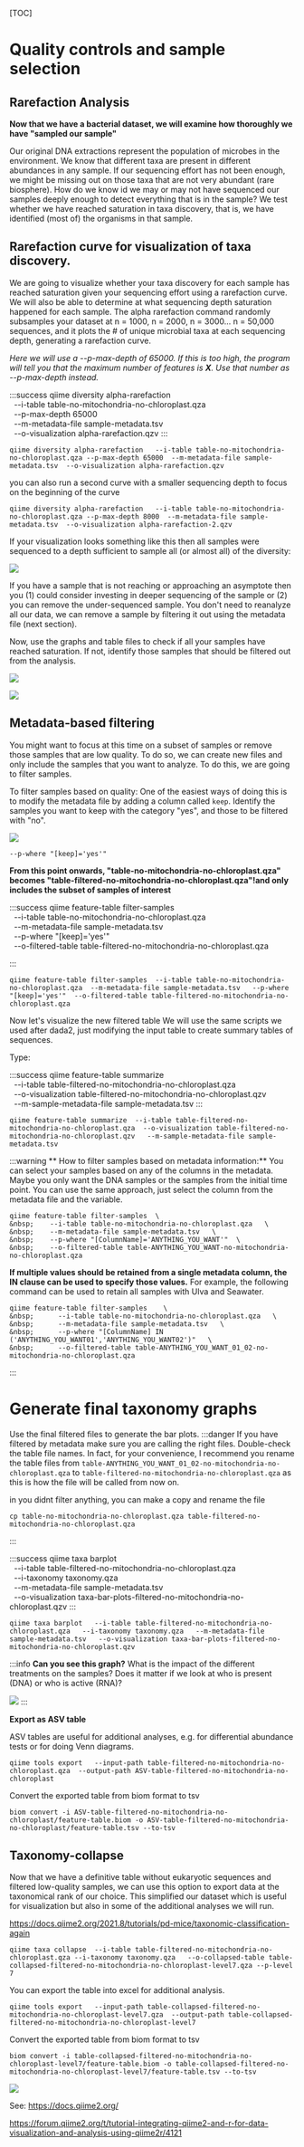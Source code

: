 [TOC]


# Quality controls and sample selection

## Rarefaction Analysis 

**Now that we have a bacterial dataset, we will examine how thoroughly we have "sampled our sample"**

Our original DNA extractions represent the population of microbes in the environment. We know that different taxa are present in different abundances in any sample. If our sequencing effort has not been enough, we might be missing out on those taxa that are not very abundant (rare biosphere). How do we know id we may or may not have sequenced our samples deeply enough to detect everything that is in the sample?
We test whether we have reached saturation in taxa discovery, that is, we have identified (most of) the organisms in that sample. 
 
## Rarefaction curve for visualization of taxa discovery. 

We are going to visualize whether your taxa discovery for each sample has reached saturation given your sequencing effort using a rarefaction curve. We will also be able to determine at what sequencing depth saturation happened for each sample. 
The alpha rarefaction command randomly subsamples your dataset at n = 1000, n = 2000, n = 3000... n = 50,000 sequences, and it plots the # of unique microbial taxa at each sequencing depth, generating a rarefaction curve. 

*Here we will use a --p-max-depth of 65000. If this is too high, the program will tell you that the maximum number of features is **X**. Use that number as --p-max-depth instead.*

:::success
qiime diversity alpha-rarefaction  \
&nbsp; --i-table table-no-mitochondria-no-chloroplast.qza \
&nbsp; --p-max-depth 65000  \
&nbsp; --m-metadata-file sample-metadata.tsv  \
&nbsp; --o-visualization alpha-rarefaction.qzv
:::

```
qiime diversity alpha-rarefaction   --i-table table-no-mitochondria-no-chloroplast.qza --p-max-depth 65000  --m-metadata-file sample-metadata.tsv  --o-visualization alpha-rarefaction.qzv

```
you can also run a second curve with a smaller sequencing depth to focus on the beginning of the curve

```
qiime diversity alpha-rarefaction   --i-table table-no-mitochondria-no-chloroplast.qza --p-max-depth 8000  --m-metadata-file sample-metadata.tsv  --o-visualization alpha-rarefaction-2.qzv
```

If your visualization looks something like this then all samples were sequenced to a depth sufficient to sample all (or almost all) of the diversity:

![](https://i.imgur.com/KT8kR6u.png)

If you have a sample that is not reaching or approaching an asymptote then you (1) could consider investing in deeper sequencing of the sample or (2) you can remove the under-sequenced sample. 
You don't need to reanalyze all our data, we can remove a sample by filtering it out using the metadata file (next section). 

Now, use the graphs and table files to check if all your samples have reached saturation. If not, identify those samples that should be filtered out from the analysis.

![](https://i.imgur.com/osCopOU.png)

![](https://i.imgur.com/bJSX5K2.png)


## Metadata-based filtering

You might want to focus at this time on a subset of samples or remove those samples that are low quality. To do so, we can create new files and only include the samples that you want to analyze. To do this, we are going to filter samples. 

To filter samples based on quality: 
One of the easiest ways of doing this is to modify the metadata file by adding a column called `keep`. Identify the samples you want to keep with the category "yes", and those to be filtered with "no".


![](https://i.imgur.com/WJRoTO5.png)



`--p-where "[keep]='yes'"`


**From this point onwards, "table-no-mitochondria-no-chloroplast.qza" becomes "table-filtered-no-mitochondria-no-chloroplast.qza"!and only includes the subset of samples of interest**

:::success
qiime feature-table filter-samples  \
&nbsp;    --i-table table-no-mitochondria-no-chloroplast.qza   \
&nbsp;    --m-metadata-file sample-metadata.tsv   \
&nbsp;    --p-where "[keep]='yes'"   \
&nbsp;    --o-filtered-table table-filtered-no-mitochondria-no-chloroplast.qza
    
:::

```
qiime feature-table filter-samples  --i-table table-no-mitochondria-no-chloroplast.qza  --m-metadata-file sample-metadata.tsv   --p-where "[keep]='yes'"  --o-filtered-table table-filtered-no-mitochondria-no-chloroplast.qza

```

Now let's visualize the new filtered table
We will use the same scripts we used after dada2, just modifying the input table to create summary tables of sequences.

Type:


:::success
qiime feature-table summarize   \
&nbsp;    --i-table table-filtered-no-mitochondria-no-chloroplast.qza   \
&nbsp;    --o-visualization table-filtered-no-mitochondria-no-chloroplast.qzv   \
&nbsp;    --m-sample-metadata-file sample-metadata.tsv
:::

```
qiime feature-table summarize  --i-table table-filtered-no-mitochondria-no-chloroplast.qza  --o-visualization table-filtered-no-mitochondria-no-chloroplast.qzv   --m-sample-metadata-file sample-metadata.tsv
```

:::warning
** How to filter samples based on metadata information:**
You can select your samples based on any of the columns in the metadata. 
Maybe you only want the DNA samples or the samples from the initial time point. 
You can use the same approach, just select the column from the metadata file and the variable. 
```
qiime feature-table filter-samples  \
&nbsp;    --i-table table-no-mitochondria-no-chloroplast.qza   \
&nbsp;    --m-metadata-file sample-metadata.tsv   \
&nbsp;    --p-where "[ColumnName]='ANYTHING_YOU_WANT'"  \
&nbsp;    --o-filtered-table table-ANYTHING_YOU_WANT-no-mitochondria-no-chloroplast.qza
 ```   

**If multiple values should be retained from a single metadata column, the IN clause can be used to specify those values.** For example, the following command can be used to retain all samples with Ulva and Seawater.

```
qiime feature-table filter-samples    \
&nbsp;      --i-table table-no-mitochondria-no-chloroplast.qza   \
&nbsp;      --m-metadata-file sample-metadata.tsv   \
&nbsp;      --p-where "[ColumnName] IN ('ANYTHING_YOU_WANT01','ANYTHING_YOU_WANT02')"   \
&nbsp;      --o-filtered-table table-ANYTHING_YOU_WANT_01_02-no-mitochondria-no-chloroplast.qza

```
:::


# Generate final taxonomy graphs

Use the final filtered files to generate the bar plots. 
:::danger
If you have filtered by metadata make sure you are calling the right files. Double-check the table file names. In fact, for your convenience, I recommend you rename the table files from `table-ANYTHING_YOU_WANT_01_02-no-mitochondria-no-chloroplast.qza` to `table-filtered-no-mitochondria-no-chloroplast.qza` as this is how the file will be called from now on.

in you didnt filter anything, you can make a copy and rename the file

```
cp table-no-mitochondria-no-chloroplast.qza table-filtered-no-mitochondria-no-chloroplast.qza
```
:::

 
 :::success
 qiime taxa barplot   \
 &nbsp; --i-table table-filtered-no-mitochondria-no-chloroplast.qza  \
 &nbsp; --i-taxonomy taxonomy.qza   \
 &nbsp; --m-metadata-file sample-metadata.tsv  \
 &nbsp; --o-visualization taxa-bar-plots-filtered-no-mitochondria-no-chloroplast.qzv
 :::
 
 ``` 
 qiime taxa barplot   --i-table table-filtered-no-mitochondria-no-chloroplast.qza   --i-taxonomy taxonomy.qza   --m-metadata-file sample-metadata.tsv   --o-visualization taxa-bar-plots-filtered-no-mitochondria-no-chloroplast.qzv
 
 ```
 
 :::info
 **Can you see this graph?**
 What is the impact of the different treatments on the samples?
Does it matter if we look at who is present (DNA) or who is active (RNA)?

 
 ![](https://i.imgur.com/VpoxUeh.png)
 :::
 
**Export as ASV table**

ASV tables are useful for additional analyses, e.g. for differential abundance tests or for doing Venn diagrams. 
```
qiime tools export   --input-path table-filtered-no-mitochondria-no-chloroplast.qza  --output-path ASV-table-filtered-no-mitochondria-no-chloroplast
```

Convert the exported table from biom format to tsv
```
biom convert -i ASV-table-filtered-no-mitochondria-no-chloroplast/feature-table.biom -o ASV-table-filtered-no-mitochondria-no-chloroplast/feature-table.tsv --to-tsv
```

## Taxonomy-collapse 
Now that we have a definitive table without eukaryotic sequences and filtered low-quality samples, we can use this option to export data at the taxonomical rank of our choice. This simplified our dataset which is useful for visualization but also in some of the additional analyses we will run.  

https://docs.qiime2.org/2021.8/tutorials/pd-mice/taxonomic-classification-again

```
qiime taxa collapse  --i-table table-filtered-no-mitochondria-no-chloroplast.qza --i-taxonomy taxonomy.qza   --o-collapsed-table table-collapsed-filtered-no-mitochondria-no-chloroplast-level7.qza --p-level 7
```
You can export the table into excel for additional analysis.  
```
qiime tools export   --input-path table-collapsed-filtered-no-mitochondria-no-chloroplast-level7.qza  --output-path table-collapsed-filtered-no-mitochondria-no-chloroplast-level7
```

Convert the exported table from biom format to tsv
```
biom convert -i table-collapsed-filtered-no-mitochondria-no-chloroplast-level7/feature-table.biom -o table-collapsed-filtered-no-mitochondria-no-chloroplast-level7/feature-table.tsv --to-tsv
```

![](https://i.imgur.com/Z6Be0ec.png)

See: https://docs.qiime2.org/



https://forum.qiime2.org/t/tutorial-integrating-qiime2-and-r-for-data-visualization-and-analysis-using-qiime2r/4121 

